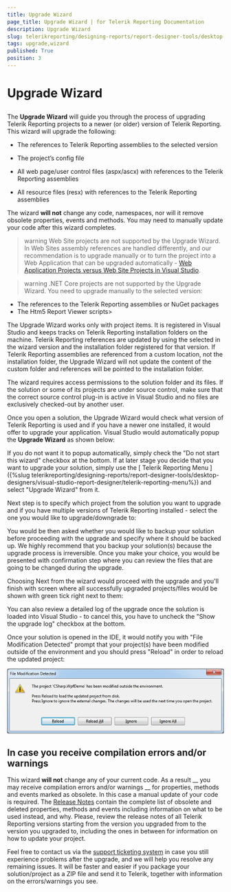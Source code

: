 ```yaml
---
title: Upgrade Wizard
page_title: Upgrade Wizard | for Telerik Reporting Documentation
description: Upgrade Wizard
slug: telerikreporting/designing-reports/report-designer-tools/desktop-designers/visual-studio-report-designer/upgrade-wizard
tags: upgrade,wizard
published: True
position: 3
---
```


# Upgrade Wizard



## 

The __Upgrade Wizard__ will guide you through the process of upgrading Telerik Reporting projects to a newer
          (or older) version of Telerik Reporting. This wizard will upgrade the following:
        

* The references to Telerik Reporting assemblies to the selected version

* The project’s config file

* All web page/user control files (aspx/ascx) with references to the Telerik Reporting assemblies

* All resource files (resx) with references to the Telerik Reporting assemblies

The wizard __will not__ change any code, namespaces, nor will it remove obsolete properties, events
          and methods. You may need to manually update your code after this wizard completes.
        

>warning Web Site projects are not supported by the Upgrade Wizard. In Web Sites assembly references are handled differently,            and our recommendation is to upgrade manually or to turn the project into a Web Application that can be upgraded automatically - [Web Application Projects versus Web Site Projects in Visual Studio](https://msdn.microsoft.com/en-us/library/dd547590(v=vs.110).aspx).          


>warning .NET Core projects are not supported by the Upgrade Wizard. You need to upgrade manually to the selected version:          
* The references to the Telerik Reporting assemblies or NuGet packages
* The Htm5 Report Viewer scripts>


The Upgrade Wizard works only with project items. It is registered in Visual Studio and keeps tracks on Telerik Reporting installation folders on the machine.
          Telerik Reporting references are updated by using the selected in the wizard version and the installation folder registered for that version.
          If Telerik Reporting assemblies are referenced from a custom location, not the installation folder,
          the Upgrade Wizard will not update the content of the custom folder and references will be pointed to the installation folder.
        

The wizard requires access permissions to the solution folder and its files. If the solution or some of its projects are
          under source control, make sure that the correct source control plug-in is active in Visual Studio and no files are exclusively
          checked-out by another user.
        

Once you open a solution, the Upgrade Wizard would check what version of Telerik Reporting is used and if you have a newer one
          installed, it would offer to upgrade your application. Visual Studio would automatically popup the __Upgrade Wizard__          as shown below:
        



If you do not want it to popup automatically, simply check the "Do not start this wizard" checkbox at the bottom. If at later
          stage you decide that you want to upgrade your solution, simply use the [
            Telerik
            Reporting Menu
          ]({%slug telerikreporting/designing-reports/report-designer-tools/desktop-designers/visual-studio-report-designer/telerik-reporting-menu%}) and select "Upgrade Wizard" from it.
        

Next step is to specify which project from the solution you want to upgrade and if you have multiple versions of Telerik Reporting
          installed - select the one you would like to upgrade/downgrade to:
        





You would be then asked whether you would like to backup your solution before proceeding with the upgrade and specify where it
          should be backed up. We highly recommend that you backup your solution(s) because the upgrade process is irreversible. Once you
          make your choice, you would be presented with confirmation step where you can review the files that are going to be changed
          during the upgrade.
        





Choosing Next from the wizard would proceed with the upgrade and you'll finish with screen where all
          successfully upgraded projects/files would be shown with green tick right next to them:
        



You can also review a detailed log of the upgrade once the solution is loaded into Visual Studio - to cancel this, you have to
          uncheck the "Show the upgrade log" checkbox at the bottom.
        

Once your solution is opened in the IDE, it would notify you with "File Modification Detected" prompt that your project(s) have
          been modified outside of the environment and you should press "Reload" in order to reload the updated project:
        

  
  ![](images/upgwiz5.png)

## In case you receive compilation errors and/or warnings

This wizard __will not__ change any of your current code. As a result __            you may receive compilation
            errors and/or warnings
          __ for properties, methods and events marked as obsolete. In this case a manual update of your code
          is required. The [Release Notes](http://www.telerik.com/products/reporting/whats-new/release-history.aspx) contain the complete list of obsolete and deleted properties, methods and events including information
          on what to be used instead, and why. Please, review the release notes of all Telerik Reporting versions starting from the version you
          upgraded from to the version you upgraded to, including the ones in between for information on how to update your project.
        

Feel free to contact us via the [support ticketing system](http://www.telerik.com/account/support-tickets/available-support-list.aspx) in case you still experience problems after the upgrade, and we
          will help you resolve any remaining issues. It will be faster and easier if you package your solution/project as a ZIP file and
          send it to Telerik, together with information on the errors/warnings you see.
        
